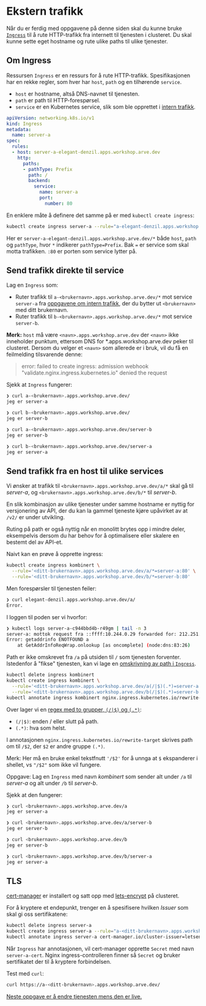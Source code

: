 # Ekstern trafikk
Når du er ferdig med oppgavene på denne siden skal du kunne bruke
[`Ingress`](https://kubernetes.io/docs/concepts/services-networking/ingress/)
til å rute HTTP-trafikk fra internett til tjenesten i clusteret. Du skal
kunne sette eget hostname og rute ulike paths til ulike tjenester.

## Om Ingress
Ressursen `Ingress` er en ressurs for å rute HTTP-trafikk. Spesifikasjonen
har en rekke regler, som hver har `host`, `path` og en tilhørende `service`.

- `host` er hostname, altså DNS-navnet til tjenesten.
- `path` er path til HTTP-forespørsel.
- `service` er en Kubernetes service, slik som ble opprettet i [intern trafikk](intern-trafikk.md).

```yaml
apiVersion: networking.k8s.io/v1
kind: Ingress
metadata:
  name: server-a
spec:
  rules:
  - host: server-a-elegant-denzil.apps.workshop.arve.dev
    http:
      paths:
      - pathType: Prefix
        path: /
        backend:
          service:
            name: server-a
            port:
              number: 80
```

En enklere måte å definere det samme på er med `kubectl create ingress`:

```sh
kubectl create ingress server-a --rule="a-elegant-denzil.apps.workshop.arve.dev/*=server-a:80"
```

Her er `server-a-elegant-denzil.apps.workshop.arve.dev/*` både `host`, `path` og `pathType`, hvor
`*` indikerer `pathType=Prefix`. Bak `=` er service som skal motta trafikken. `:80` er porten som
service lytter på.

## Send trafikk direkte til service
Lag en `Ingress` som:

- Ruter trafikk til `a-<brukernavn>.apps.workshop.arve.dev/*` mot service `server-a`
  fra [oppgavene om intern trafikk](intern-trafikk.md), der du bytter ut `<brukernavn>`
  med ditt brukernavn.
- Ruter trafikk til `b-<brukernavn>.apps.workshop.arve.dev/*` mot service `server-b`.

**Merk:** `host` må være `<navn>.apps.workshop.arve.dev` der `<navn>` ikke inneholder punktum,
ettersom DNS for *.apps.workshop.arve.dev peker til clusteret. Dersom du velger et `<navn>`
som allerede er i bruk, vil du få en feilmelding tilsvarende denne:

> error: failed to create ingress: admission webhook "validate.nginx.ingress.kubernetes.io" denied the request

Sjekk at `Ingress` fungerer:

```sh
❯ curl a-<brukernavn>.apps.workshop.arve.dev/
jeg er server-a

❯ curl b-<brukernavn>.apps.workshop.arve.dev/
jeg er server-b

❯ curl a-<brukernavn>.apps.workshop.arve.dev/server-b
jeg er server-b

❯ curl b-<brukernavn>.apps.workshop.arve.dev/server-a
jeg er server-a
```

## Send trafikk fra en host til ulike services
Vi ønsker at trafikk til `<brukernavn>.apps.workshop.arve.dev/a/*` skal gå til *server-a*,
og `<brukernavn>.apps.workshop.arve.dev/b/*` til *server-b*.

En slik kombinasjon av ulike tjenester under samme hostname er nyttig for versjonering av API,
der du kan la gammel tjeneste kjøre upåvirket av at `/v2/` er under utvikling.

Ruting på path er også nyttig når en monolitt brytes opp i mindre deler, eksempelvis dersom du
har behov for å optimalisere eller skalere en bestemt del av API-et.

Naivt kan en prøve å opprette ingress:

```sh
kubectl create ingress kombinert \
  --rule='<ditt-brukernavn>.apps.workshop.arve.dev/a/*=server-a:80' \
  --rule='<ditt-brukernavn>.apps.workshop.arve.dev/b/*=server-b:80'
```

Men forespørsler til tjenesten feiler:

```sh
❯ curl elegant-denzil.apps.workshop.arve.dev/a/
Error.
```

I loggen til poden ser vi hvorfor:

```sh
❯ kubectl logs server-a-c944bbd4b-r49gm | tail -n 3
server-a: mottok request fra ::ffff:10.244.0.29 forwarded for: 212.251.175.15 til http://elegant-denzil.apps.workshop.arve.dev/a/
Error: getaddrinfo ENOTFOUND a
    at GetAddrInfoReqWrap.onlookup [as oncomplete] (node:dns:83:26)
```

Path er ikke omskrevet fra `/a` på utsiden til `/` som tjenesten forventer.
Istedenfor å "fikse" tjenesten, kan vi lage en
[omskrivning av path i `Ingress`](https://kubernetes.github.io/ingress-nginx/examples/rewrite/).

```sh
kubectl delete ingress kombinert
kubectl create ingress kombinert \
  --rule='<ditt-brukernavn>.apps.workshop.arve.dev/a(/|$)(.*)=server-a:80' \
  --rule='<ditt-brukernavn>.apps.workshop.arve.dev/b(/|$)(.*)=server-b:80'
kubectl annotate ingress kombinert nginx.ingress.kubernetes.io/rewrite-target='/$2'
```

Over lager vi en [regex med to grupper, `(/|$)` og `(.*)`](https://regex101.com/r/RMmBjH/1):

- `(/|$)`: enden / eller slutt på path.
- `(.*)`: hva som helst.

I annotasjonen `nginx.ingress.kubernetes.io/rewrite-target` skrives path om til `/$2`, der
`$2` er andre gruppe `(.*)`.

Merk: Her må en bruke enkel tekstfnutt `'/$2'` for å unnga at `$` ekspanderer i shellet,
vs `"/$2"` som ikke vil fungere.

Oppgave: Lag en `Ingress` med navn *kombinert* som sender alt under `/a` til *server-a*
og alt under `/b` til *server-b*.

Sjekk at den fungerer:

```sh
❯ curl <brukernavn>.apps.workshop.arve.dev/a
jeg er server-a

❯ curl <brukernavn>.apps.workshop.arve.dev/a/server-b
jeg er server-b

❯ curl <brukernavn>.apps.workshop.arve.dev/b
jeg er server-b

❯ curl <brukernavn>.apps.workshop.arve.dev/b/server-a
jeg er server-a
```

## TLS
[cert-manager](https://cert-manager.io) er installert og satt opp med
[lets-encrypt](https://letsencrypt.org) på clusteret.

For å kryptere et endepunkt, trenger en å spesifisere hvilken *Issuer*
som skal gi oss sertifikatene:

```sh
kubectl delete ingress server-a
kubectl create ingress server-a --rule="a-<ditt-brukernavn>.apps.workshop.arve.dev/*=server-a:80,tls=server-a-cert"
kubectl annotate ingress server-a cert-manager.io/cluster-issuer=letsencrypt
```

Når `Ingress` har annotasjonen, vil cert-manager opprette `Secret` med navn `server-a-cert`.
Nginx ingress-controlleren finner så `Secret` og bruker sertifikatet der til å kryptere forbindelsen.

Test med `curl`:

```sh
curl https://a-<ditt-brukernavn>.apps.workshop.arve.dev/
```

[Neste oppgave er å endre tjenesten mens den er live.](rullerende-deployment.md)